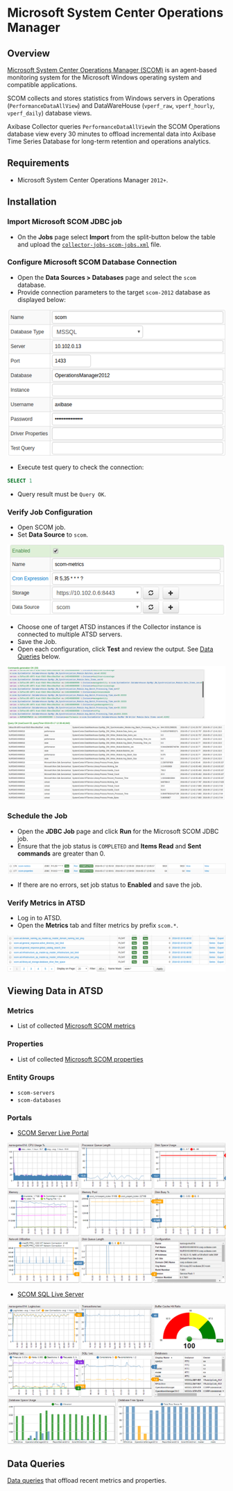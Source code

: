 # Microsoft System Center Operations Manager

## Overview

[Microsoft System Center Operations Manager
(SCOM)](https://docs.microsoft.com/en-us/system-center/scom/welcome?view=sc-om-1801)
is an agent-based monitoring system for the Microsoft Windows operating system and compatible applications.

SCOM collects and stores statistics from Windows servers in Operations (`PerformanceDataAllView`) and DataWareHouse (`vperf_raw`, `vperf_hourly`, `vperf_daily`) database views.

Axibase Collector queries `PerformanceDataAllView`in the SCOM Operations database view every 30 minutes to offload incremental data into Axibase Time Series Database for long-term retention and operations analytics.

## Requirements

* Microsoft System Center Operations Manager `2012+`.

## Installation

### Import Microsoft SCOM JDBC job

* On the **Jobs** page select **Import** from the split-button below the table and upload the [`collector-jobs-scom-jobs.xml`](./collector-jobs-scom-jobs.xml) file.

### Configure Microsoft SCOM Database Connection

* Open the **Data Sources > Databases** page and select the `scom` database.
* Provide connection parameters to the target `scom-2012` database as displayed below:

![](./images/scom-datasource.png)

* Execute test query to check the connection:

```SQL
SELECT 1
```

* Query result must be `Query OK`.

### Verify Job Configuration

* Open SCOM job.
* Set **Data Source** to `scom`.

![](./images/scom-job.png)

* Choose one of target ATSD instances if the Collector instance is connected to multiple ATSD servers.
* Save the Job.
* Open each configuration, click **Test** and review the output. See [Data Queries](#data-queries) below.

![](./images/test_result.png)

### Schedule the Job

* Open the **JDBC Job** page and click **Run** for the Microsoft SCOM JDBC job.
* Ensure that the job status is `COMPLETED` and **Items Read** and **Sent commands** are greater than 0.

![](./images/test_run.png)

* If there are no errors, set job status to **Enabled** and save the job.

### Verify Metrics in ATSD

* Log in to ATSD.
* Open the **Metrics** tab and filter metrics by prefix `scom.*`.

![](./images/atsd_metrics.png)

## Viewing Data in ATSD

### Metrics

* List of collected [Microsoft SCOM metrics](./metric-list.md)

### Properties

* List of collected [Microsoft SCOM properties](./properties-list.md)

### Entity Groups

* `scom-servers`
* `scom-databases`

### Portals

* [SCOM Server Live Portal](https://apps.axibase.com/chartlab/c09dc1cd)

![](./images/scom_server_portal.png)

* [SCOM SQL Live Server](https://axibase.com/chartlab/693b4f8d/2/)

![](./images/scom_sql_server_portal.png)

## Data Queries

[Data queries](./data-queries.md) that offload recent metrics and properties.
